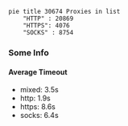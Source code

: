
```mermaid
pie title 30674 Proxies in list
    "HTTP" : 20869
    "HTTPS": 4076
    "SOCKS" : 8754
```

### Some Info
#### Average Timeout

- mixed: 3.5s
- http: 1.9s
- https: 8.6s
- socks: 6.4s